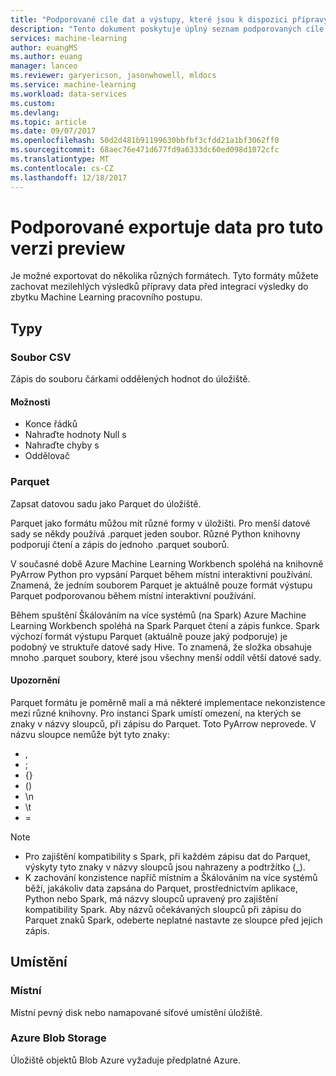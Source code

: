 ```yaml
---
title: "Podporované cíle dat a výstupy, které jsou k dispozici přípravy dat Azure Machine Learning | Microsoft Docs"
description: "Tento dokument poskytuje úplný seznam podporovaných cíle a výstupy k dispozici pro přípravu Azure Machine Learning dat."
services: machine-learning
author: euangMS
ms.author: euang
manager: lanceo
ms.reviewer: garyericson, jasonwhowell, mldocs
ms.service: machine-learning
ms.workload: data-services
ms.custom: 
ms.devlang: 
ms.topic: article
ms.date: 09/07/2017
ms.openlocfilehash: 50d2d481b91199630bbfbf3cfdd21a1bf3062ff0
ms.sourcegitcommit: 68aec76e471d677fd9a6333dc60ed098d1072cfc
ms.translationtype: MT
ms.contentlocale: cs-CZ
ms.lasthandoff: 12/18/2017
---
```

# <a name="supported-data-exports-for-this-preview"></a>Podporované exportuje data pro tuto verzi preview 
Je možné exportovat do několika různých formátech. Tyto formáty můžete zachovat mezilehlých výsledků přípravy data před integrací výsledky do zbytku Machine Learning pracovního postupu.

## <a name="types"></a>Typy 
### <a name="csv-file"></a>Soubor CSV 
Zápis do souboru čárkami oddělených hodnot do úložiště.

#### <a name="options"></a>Možnosti
- Konce řádků
- Nahraďte hodnoty Null s
- Nahraďte chyby s 
- Oddělovač


### <a name="parquet"></a>Parquet 
Zapsat datovou sadu jako Parquet do úložiště.

Parquet jako formátu můžou mít různé formy v úložišti. Pro menší datové sady se někdy používá .parquet jeden soubor. Různé Python knihovny podporují čtení a zápis do jednoho .parquet souborů. 

V současné době Azure Machine Learning Workbench spoléhá na knihovně PyArrow Python pro vypsání Parquet během místní interaktivní používání. Znamená, že jedním souborem Parquet je aktuálně pouze formát výstupu Parquet podporovanou během místní interaktivní používání.

Během spuštění Škálováním na více systémů (na Spark) Azure Machine Learning Workbench spoléhá na Spark Parquet čtení a zápis funkce. Spark výchozí formát výstupu Parquet (aktuálně pouze jaký podporuje) je podobný ve struktuře datové sady Hive. To znamená, že složka obsahuje mnoho .parquet soubory, které jsou všechny menší oddíl větší datové sady. 

#### <a name="caveats"></a>Upozornění 
Parquet formátu je poměrně malí a má některé implementace nekonzistence mezi různé knihovny. Pro instanci Spark umístí omezení, na kterých se znaky v názvy sloupců, při zápisu do Parquet. Toto PyArrow neprovede. V názvu sloupce nemůže být tyto znaky: 
- ,
- ;
- {}
- ()
- \\n
- \\t
- =

>[!NOTE]
>- Pro zajištění kompatibility s Spark, při každém zápisu dat do Parquet, výskyty tyto znaky v názvy sloupců jsou nahrazeny a podtržítko (_).
>- K zachování konzistence napříč místním a Škálováním na více systémů běží, jakákoliv data zapsána do Parquet, prostřednictvím aplikace, Python nebo Spark, má názvy sloupců upravený pro zajištění kompatibility Spark. Aby názvů očekávaných sloupců při zápisu do Parquet znaků Spark, odeberte neplatné nastavte ze sloupce před jejich zápis.



## <a name="locations"></a>Umístění 
### <a name="local"></a>Místní 
Místní pevný disk nebo namapované síťové umístění úložiště.

### <a name="azure-blob-storage"></a>Azure Blob Storage
Úložiště objektů Blob Azure vyžaduje předplatné Azure.

